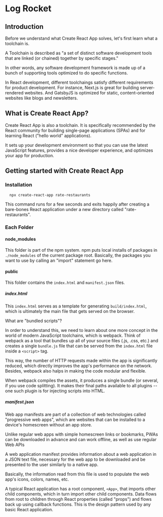 # Log Rocket

## Introduction 
Before we understand what Create React App solves, let's first learn what a toolchain is.

A Toolchain is described as "a set of distinct software development tools that are linked (or chained) together by specific stages."

In other words, any software development framework is made up of a bunch of supporting tools optimized to do specific functions. 

In React development, different toolchaings satisfy different requirements for product development. For instance, Next.js is great for building server-rendered websites.
And GatsbyJS is optimized for static, content-oriented websites like blogs and newsletters. 

## What is Create React App?

Create React App is also a toolchain. It is specifically recommended by the React community for building single-page applications (SPAs) and for learning React ("hello world" applications).

It sets up your development environment so that you can use the latest JavaScript features, provides a nice developer experience, and optimizes your app for production.

## Getting started with Create React App

### Installation
```bash 
  npx create-react-app rate-restaurants 
```

This command runs for a few seconds and exits happily after creating a bare-bones React application under a new directory called "rate-restaurants". 

### Each Folder

#### node_modules
This folder is part of the npm system. npm puts local installs of packages in `./node_modules` of the current package root. Basically, the packages you want to use by calling an "import" statement go here. 

#### public 
This folder contains the `index.html` and `manifest.json` files.

##### index.html
This `index.html` serves as a template for generating `build/index.html`, which is ultimately the main file that gets served on the browser. 

What are "bundled scripts"?

In order to understand this, we need to learn about one more concept in the world of modern JavaScript toolchains, which is webpack. 
Think of webpack as a tool that bundles up all of your source files (.js, .css, etc.) and creates a single `bundle.js` file that can be served from the `index.html` file inside a `<script>` tag.

This way, the number of HTTP requests made within the app is significantly reduced, which directly improves the app's performance on the network. Besides, webpack also halps in making the code modular and flexible. 

When webpack compiles the assets, it produces a single bundle (or several, if you use code splitting). It makes their final paths available to all plugins -- one such plugin is for injecting scripts into HTML.

##### manifest.json

Web app manifests are part of a collection of web technologies called "progressive web apps", which are websites that can be installed to a device's homescreen without an app store. 

Unlike regular web apps with simple homescreen links or bookmarks, PWAs can be downloaded in advance and can work offline, as well as use regular Web APIs

A web application manifest provides information about a web application in a JSON text file, necessary for the web app to be downloaded and be presented to the user similarly to a native app.

Basically, the information read from this file is used to populate the web app's icons, colors, names, etc. 

A typical React application has a root component, `<App>`, that imports other child components, which in turn import other child components. 
Data flows from root to children through React properties (called "props") and flows back up using callback functions. This is the design pattern used by any basic React application.




